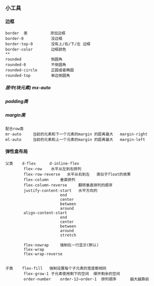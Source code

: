 ###     小工具
####    边框

    border  类          添加边框
    border-0            没边框
    border-top-0        没有上/右/下/左 边框
    border-color        边框颜色
    **
    rounded             倒圆角
    rounded-0           不倒圆角
    rounded-circle      正圆或者椭圆
    rounded-top         单边倒圆角
    
#####   居中(块元素)  mx-auto

##### padding类
##### margin类

    配合row类
    mr-auto     当前的元素和下一个元素的margin 的距离最大   margin-right
    ml-auto     当前的元素和上一个元素的margin 的距离最大   margin-left


#### 弹性盒布局

    父类    d-flex      d-inline-flex
            flex-row    水平从左到右排列
            flex-row-reverse   水平从右到左   类似于float的效果
            flex-column     垂直排列
            flex-column-reverse     翻转垂直排列的顺序   
            justify-content-start   水平方向的
                            end
                            center
                            between
                            around
            align-content-start
                            end
                            center
                            between
                            around
                            stretch
                            
            flex-nowrap     强制在一行显示(默认)
            flex-wrap
            flex-wrap-reverse
            
            
    子类    flex-fill   强制设置每个子元素的宽度都相同
            flex-grow-1 子元素使用剩下的空间  撑开剩余的空间
            order-number    order-12~order-1  排列顺序      越大越靠前
            
            
                            
            